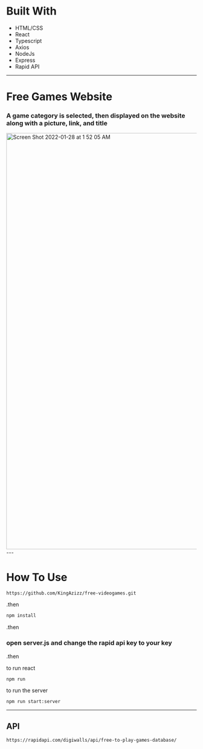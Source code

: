 #  Built With
- HTML/CSS
-  React
- Typescript
- Axios
- NodeJs
- Express
- Rapid API 

---

# Free Games Website

### A game category is selected, then displayed  on the website along with a picture,  link, and title

<img width="1099" alt="Screen Shot 2022-01-28 at 1 52 05 AM" src="https://user-images.githubusercontent.com/71937852/151456728-bfbe8dd3-9c94-4b56-aa01-a28d7fd2b156.png">
---

# How To Use

```
https://github.com/KingAzizz/free-videogames.git
```

.then
```bash
npm install
```

.then
### open server.js and change the rapid api key to your key

.then

to run react
```bash
npm run
```

to run the server
```bash
npm run start:server
```

---
## API 
```
https://rapidapi.com/digiwalls/api/free-to-play-games-database/
```
